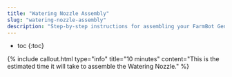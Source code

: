```yaml
---
title: "Watering Nozzle Assembly"
slug: "watering-nozzle-assembly"
description: "Step-by-step instructions for assembling your FarmBot Genesis V0.7 Watering Nozzle"
---
```


* toc
{:toc}


{%
include callout.html
type="info"
title="10 minutes"
content="This is the estimated time it will take to assemble the Watering Nozzle."
%}

